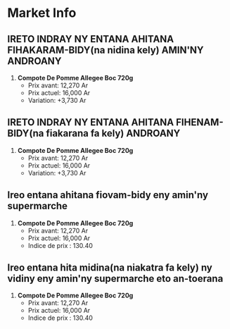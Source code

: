 # Market Info

## IRETO INDRAY NY ENTANA AHITANA FIHAKARAM-BIDY(na nidina kely) AMIN'NY ANDROANY

1. **Compote De Pomme Allegee Boc 720g**
   - Prix avant: 12,270 Ar
   - Prix actuel: 16,000 Ar
   - Variation: +3,730 Ar

## IRETO INDRAY NY ENTANA AHITANA FIHENAM-BIDY(na fiakarana fa kely) ANDROANY

1. **Compote De Pomme Allegee Boc 720g**
   - Prix avant: 12,270 Ar
   - Prix actuel: 16,000 Ar
   - Variation: +3,730 Ar

## Ireo entana ahitana fiovam-bidy eny amin'ny supermarche

1. **Compote De Pomme Allegee Boc 720g**
   - Prix avant: 12,270 Ar
   - Prix actuel: 16,000 Ar
   - Indice de prix : 130.40

## Ireo entana hita midina(na niakatra fa kely) ny vidiny eny amin'ny supermarche eto an-toerana

1. **Compote De Pomme Allegee Boc 720g**
   - Prix avant: 12,270 Ar
   - Prix actuel: 16,000 Ar
   - Indice de prix : 130.40

